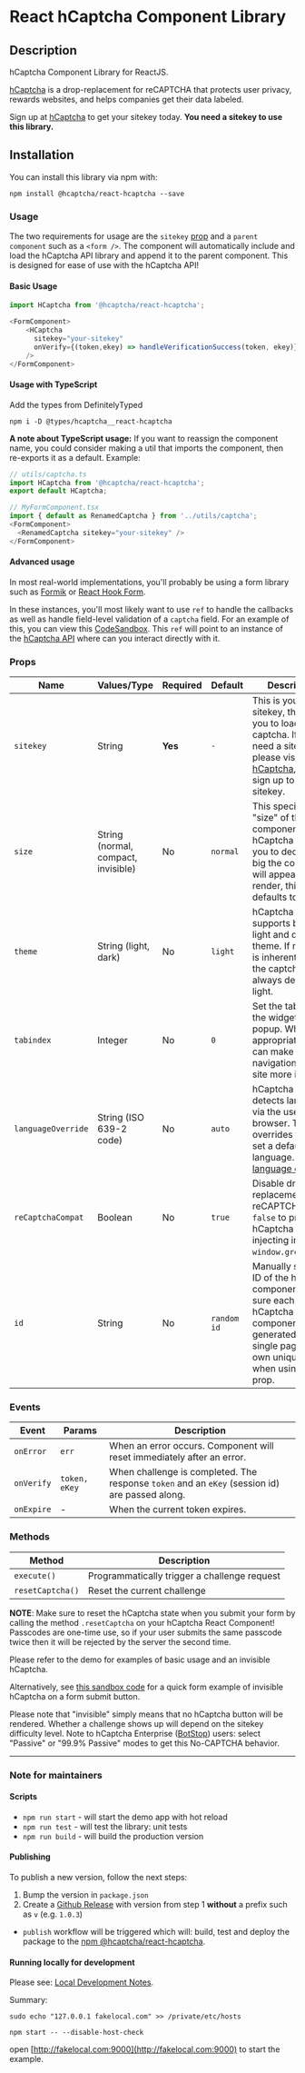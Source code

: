 # React hCaptcha Component Library

## Description

hCaptcha Component Library for ReactJS.

[hCaptcha](https://www.hcaptcha.com) is a drop-replacement for reCAPTCHA that protects user privacy, rewards websites, and helps companies get their data labeled.

Sign up at [hCaptcha](https://www.hcaptcha.com) to get your sitekey today. **You need a sitekey to use this library.**

## Installation

You can install this library via npm with:

```
npm install @hcaptcha/react-hcaptcha --save
```

### Usage
The two requirements for usage are the `sitekey` [prop](#props) and a `parent component` such as a `<form />`. The component will automatically include and load the
hCaptcha API library and append it to the parent component. This is designed for ease of use with the hCaptcha API!

#### Basic Usage

```js
import HCaptcha from '@hcaptcha/react-hcaptcha';

<FormComponent>
    <HCaptcha
      sitekey="your-sitekey"
      onVerify={(token,ekey) => handleVerificationSuccess(token, ekey)}
    />
</FormComponent>
```

#### Usage with TypeScript
Add the types from DefinitelyTyped

```
npm i -D @types/hcaptcha__react-hcaptcha
```

**A note about TypeScript usage:** If you want to reassign the component name, you could consider making a util that imports the component, then re-exports it as a default. Example:

```ts
// utils/captcha.ts
import HCaptcha from '@hcaptcha/react-hcaptcha';
export default HCaptcha;

// MyFormComponent.tsx
import { default as RenamedCaptcha } from '../utils/captcha';
<FormComponent>
  <RenamedCaptcha sitekey="your-sitekey" />
</FormComponent>
```

#### Advanced usage

In most real-world implementations, you'll probably be using a form library such as [Formik](https://github.com/jaredpalmer/formik) or [React Hook Form](https://github.com/react-hook-form/react-hook-form).

In these instances, you'll most likely want to use `ref` to handle the callbacks as well as handle field-level validation of a `captcha` field. For an example of this, you can view this [CodeSandbox](https://codesandbox.io/s/react-hcaptchaform-example-forked-ngxge?file=/src/Form.jsx).  This `ref` will point to an instance of the [hCaptcha API](https://docs.hcaptcha.com/configuration#jsapi) where can you interact directly with it.

### Props

|Name|Values/Type|Required|Default|Description|
|---|---|---|---|---|
|`sitekey`|String|**Yes**|`-`|This is your sitekey, this allows you to load captcha. If you need a sitekey, please visit [hCaptcha](https://www.hcaptcha.com), and sign up to get your sitekey.|
|`size`|String (normal, compact, invisible)|No|`normal`|This specifies the "size" of the component. hCaptcha allows you to decide how big the component will appear on render, this always defaults to normal.|
|`theme`|String (light, dark)|No|`light`|hCaptcha supports both a light and dark theme. If no theme is inherently set, the captcha will always default to light.|
|`tabindex`|Integer|No|`0`|Set the tabindex of the widget and popup. When appropriate, this can make navigation of your site more intuitive.|
|`languageOverride`|String (ISO 639-2 code)|No|`auto`|hCaptcha auto-detects language via the user's browser. This overrides that to set a default UI language. See [language codes](https://hcaptcha.com/docs/languages).|
|`reCaptchaCompat`|Boolean|No|`true`|Disable drop-in replacement for reCAPTCHA with `false` to prevent hCaptcha from injecting into `window.grecaptcha`.|
|`id`|String|No|`random id`|Manually set the ID of the hCaptcha component. Make sure each hCaptcha component generated on a single page has its own unique ID when using this prop.|

### Events

|Event|Params|Description|
|---|---|---|
|`onError`|`err`|When an error occurs. Component will reset immediately after an error.|
|`onVerify`|`token, eKey`|When challenge is completed. The response `token` and an `eKey` (session id) are passed along.|
|`onExpire`|-|When the current token expires.|

### Methods

|Method|Description|
|---|---|
|`execute()`|Programmatically trigger a challenge request|
|`resetCaptcha()`|Reset the current challenge|


**NOTE**: Make sure to reset the hCaptcha state when you submit your form by calling the method `.resetCaptcha` on your hCaptcha React Component! Passcodes are one-time use, so if your user submits the same passcode twice then it will be rejected by the server the second time.

Please refer to the demo for examples of basic usage and an invisible hCaptcha.

Alternatively, see [this sandbox code](https://codesandbox.io/s/react-hcaptchaform-example-invisible-f7ekt) for a quick form example of invisible hCaptcha on a form submit button.

Please note that "invisible" simply means that no hCaptcha button will be rendered. Whether a challenge shows up will depend on the sitekey difficulty level. Note to hCaptcha Enterprise ([BotStop](https://www.botstop.com)) users: select "Passive" or "99.9% Passive" modes to get this No-CAPTCHA behavior.

---

### Note for maintainers

#### Scripts

* `npm run start` - will start the demo app with hot reload
* `npm run test` - will test the library: unit tests
* `npm run build` - will build the production version


#### Publishing

To publish a new version, follow the next steps:
1. Bump the version in `package.json`
2. Create a [Github Release](https://docs.github.com/en/free-pro-team@latest/github/administering-a-repository/managing-releases-in-a-repository#creating-a-release) with version from step 1 **without** a prefix such as `v` (e.g. `1.0.3`)
  * `publish` workflow will be triggered which will: build, test and deploy the package to the [npm @hcaptcha/react-hcaptcha](https://www.npmjs.com/package/@hcaptcha/react-hcaptcha).


#### Running locally for development

Please see: [Local Development Notes](https://docs.hcaptcha.com/#localdev).

Summary:

`sudo echo "127.0.0.1 fakelocal.com" >> /private/etc/hosts`

`npm start -- --disable-host-check`

open [http://fakelocal.com:9000](http://fakelocal.com:9000) to start the example.
